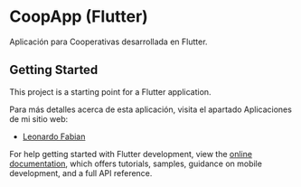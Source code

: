 # CoopApp (Flutter)

Aplicación para Cooperativas desarrollada en Flutter.

## Getting Started

This project is a starting point for a Flutter application.

Para más detalles acerca de esta aplicación, visita el apartado Aplicaciones de mi sitio web:

- [Leonardo Fabian](https://leonardofabian.com)

For help getting started with Flutter development, view the
[online documentation](https://docs.flutter.dev/), which offers tutorials,
samples, guidance on mobile development, and a full API reference.
